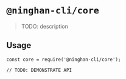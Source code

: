 # `@ninghan-cli/core`

> TODO: description

## Usage

```
const core = require('@ninghan-cli/core');

// TODO: DEMONSTRATE API
```
